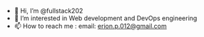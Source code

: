 - 👋 Hi, I’m @fullstack202
- 👀 I’m interested in Web development and DevOps engineering
- 📫 How to reach me : email: erion.p.012@gmail.com

<!---
fullstack202/fullstack202 is a ✨ special ✨ repository because its `README.md` (this file) appears on your GitHub profile.
You can click the Preview link to take a look at your changes.
--->
